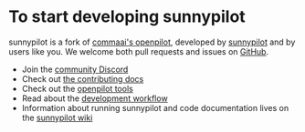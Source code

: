 # **To start developing sunnypilot**

sunnypilot is a fork of [commaai's openpilot](https://github.com/commaai/openpilot), developed by [sunnypilot](https://sunnypilot.ai) and by users like you. We welcome both pull requests and issues on [GitHub](http://github.com/sunnypilot/sunnypilot).

* Join the [community Discord](https://discord.sunnypilot.ai)
* Check out [the contributing docs](../community/CONTRIBUTING.md)
* Check out the [openpilot tools](https://github.com/sunnypilot/sunnypilot/tree/master/tools)
* Read about the [development workflow](../community/WORKFLOW.md)
* Information about running sunnypilot and code documentation lives on the [sunnypilot wiki](https://docs.sunnypilot.ai)
